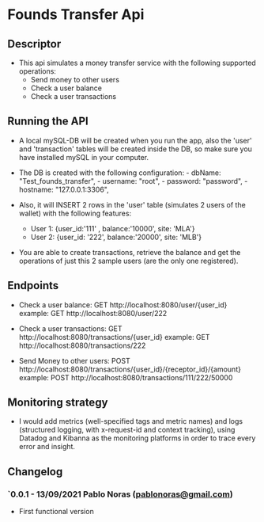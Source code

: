 # Founds Transfer Api

## Descriptor
- This api simulates a money transfer service with the following supported operations: 
    - Send money to other users 
    - Check a user balance
    - Check a user transactions 
    
## Running the API
    
- A local mySQL-DB will be created when you run the app, also the 'user' and 'transaction' tables will be created inside the DB, so make sure you have installed mySQL in your computer. 
- The DB is created with the following configuration: 
                    - dbName:   "Test_founds_transfer",
                    - username: "root",
                    - password: "password",
                    - hostname: "127.0.0.1:3306",
        
- Also, it will INSERT 2 rows in the 'user' table (simulates 2 users of the wallet) with the following features: 
    - User 1: {user_id:'111' , balance:'10000', site: 'MLA'}
    - User 2: {user_id: '222', balance:'20000', site: 'MLB'}

- You are able to create transactions, retrieve the balance and get the operations of just this 2 sample users (are the only one registered).
    
 ## Endpoints
 
- Check a user balance: GET http://localhost:8080/user/{user_id}
    example:  GET http://localhost:8080/user/222
    
- Check a user transactions: GET http://localhost:8080/transactions/{user_id}
    example: GET http://localhost:8080/transactions/222
    
- Send Money to other users: POST http://localhost:8080/transactions/{user_id}/{receptor_id}/{amount}
    example: POST http://localhost:8080/transactions/111/222/50000
    
## Monitoring strategy

- I would add metrics (well-specified tags and metric names) and logs (structured logging, with x-request-id and context tracking), using Datadog and Kibanna as the monitoring platforms in order to trace every error and insight.

## Changelog 

### `0.0.1 - 13/09/2021 Pablo Noras (pablonoras@gmail.com) 
  - First functional version